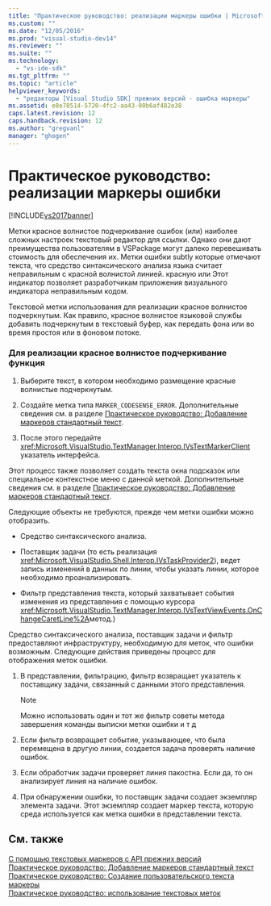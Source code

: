 ```yaml
---
title: "Практическое руководство: реализации маркеры ошибки | Microsoft Docs"
ms.custom: ""
ms.date: "12/05/2016"
ms.prod: "visual-studio-dev14"
ms.reviewer: ""
ms.suite: ""
ms.technology: 
  - "vs-ide-sdk"
ms.tgt_pltfrm: ""
ms.topic: "article"
helpviewer_keywords: 
  - "редакторы [Visual Studio SDK] прежних версий - ошибка маркеры"
ms.assetid: e8e78514-5720-4fc2-aa43-00b6af482e38
caps.latest.revision: 12
caps.handback.revision: 12
ms.author: "gregvanl"
manager: "ghogen"
---
```

# Практическое руководство: реализации маркеры ошибки
[!INCLUDE[vs2017banner](../code-quality/includes/vs2017banner.md)]

Метки красное волнистое подчеркивание ошибок \(или\) наиболее сложных настроек текстовый редактор для ссылки.  Однако они дают преимущества пользователям в VSPackage могут далеко перевешивать стоимость для обеспечения их.  Метки ошибки subtly которые отмечают текста, что средство синтаксического анализа языка считает неправильным с красной волнистой линией. красную или  Этот индикатор позволяет разработчикам приложения визуального индикатора неправильным кодом.  
  
 Текстовой метки использования для реализации красное волнистое подчеркнутым.  Как правило, красное волнистое языковой службы добавить подчеркнутым в текстовый буфер, как передать фона или во время простоя или в фоновом потоке.  
  
### Для реализации красное волнистое подчеркивание функция  
  
1.  Выберите текст, в котором необходимо размещение красные волнистые подчеркнутым.  
  
2.  Создайте метка типа `MARKER_CODESENSE_ERROR`.  Дополнительные сведения см. в разделе [Практическое руководство: Добавление маркеров стандартный текст](../extensibility/how-to-add-standard-text-markers.md).  
  
3.  После этого передайте <xref:Microsoft.VisualStudio.TextManager.Interop.IVsTextMarkerClient> указатель интерфейса.  
  
 Этот процесс также позволяет создать текста окна подсказок или специальное контекстное меню с данной меткой.  Дополнительные сведения см. в разделе [Практическое руководство: Добавление маркеров стандартный текст](../extensibility/how-to-add-standard-text-markers.md).  
  
 Следующие объекты не требуются, прежде чем метки ошибки можно отобразить.  
  
-   Средство синтаксического анализа.  
  
-   Поставщик задачи \(то есть реализация <xref:Microsoft.VisualStudio.Shell.Interop.IVsTaskProvider2>\), ведет запись изменений в данных по линии, чтобы указать линии, которое необходимо проанализировать.  
  
-   Фильтр представления текста, который захватывает события изменения из представления с помощью курсора <xref:Microsoft.VisualStudio.TextManager.Interop.IVsTextViewEvents.OnChangeCaretLine%2A>метод.\)  
  
 Средство синтаксического анализа, поставщик задачи и фильтр предоставляют инфраструктуру, необходимую для меток, что ошибки возможным.  Следующие действия приведены процесс для отображения меток ошибки.  
  
1.  В представлении, фильтрацию, фильтр возвращает указатель к поставщику задачи, связанный с данными этого представления.  
  
    > [!NOTE]
    >  Можно использовать один и тот же фильтр советы метода завершения команды выписки метки ошибки и т д  
  
2.  Если фильтр возвращает событие, указывающее, что была перемещена в другую линии, создается задача проверять наличие ошибок.  
  
3.  Если обработчик задачи проверяет линия пакостна.  Если да, то он анализирует линия на наличие ошибок.  
  
4.  При обнаружении ошибки, то поставщик задачи создает экземпляр элемента задачи.  Этот экземпляр создает маркер текста, которую среда используется как метка ошибки в представлении текста.  
  
## См. также  
 [С помощью текстовых маркеров с API прежних версий](../extensibility/using-text-markers-with-the-legacy-api.md)   
 [Практическое руководство: Добавление маркеров стандартный текст](../extensibility/how-to-add-standard-text-markers.md)   
 [Практическое руководство: Создание пользовательского текста маркеры](../extensibility/how-to-create-custom-text-markers.md)   
 [Практическое руководство: использование текстовых меток](../extensibility/how-to-use-text-markers.md)